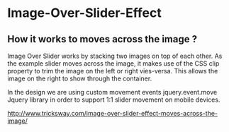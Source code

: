 # Image-Over-Slider-Effect

<h2>How it works to moves across the image ?</h2>

Image Over Slider works by stacking two images on top of each other. As the example slider moves across the image, it makes use of the CSS clip property to trim the image on the left or right vies-versa. This allows the image on the right to show through the container.

In the design we are using custom movement events jquery.event.move Jquery library in order to support 1:1 slider movement on mobile devices.

<a href="http://www.tricksway.com/image-over-slider-effect-moves-across-the-image/"> http://www.tricksway.com/image-over-slider-effect-moves-across-the-image/ </a>